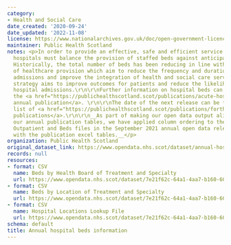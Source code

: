 ```yaml
---
category:
- Health and Social Care
date_created: '2020-09-24'
date_updated: '2022-11-08'
license: https://www.nationalarchives.gov.uk/doc/open-government-licence/version/3/
maintainer: Public Health Scotland
notes: <p>In order to provide an effective, safe and efficient service to patients,
  hospitals must balance the provision of staffed beds against anticipated demand.
  Historically, the total number of beds has been reducing in line with evolving models
  of healthcare provision which aim to reduce the frequency and duration of hospital
  admissions and improve the integration of health and social care services. This
  strategy aims to improve outcomes for patients and reduce the likelihood of future
  hospital admissions.\r\n\r\nFurther information on hospital beds can be found in
  the <a href="https://publichealthscotland.scot/publications/acute-hospital-activity-and-nhs-beds-information-annual/">recent
  annual publication</a>. \r\n\r\nThe date of the next release can be found on our
  list of <a href="https://publichealthscotland.scot/publications/forthcoming-publications/">forthcoming
  publications</a>.\r\n\r\n__As part of making our open data output align better with
  our annual publication tables, we have applied column ordering to the Inpatient,
  Outpatient and Beds files in the September 2021 annual open data release consistent
  with the publication excel tables.__</p>
organization: Public Health Scotland
original_dataset_link: https://www.opendata.nhs.scot/dataset/annual-hospital-beds-information
records: null
resources:
- format: CSV
  name: Beds by Health Board of Treatment and Specialty
  url: https://www.opendata.nhs.scot/dataset/7e21f62c-64a1-4aa7-b160-60cbdd8a700d/resource/5d55964b-8e45-4c49-bfdd-9ea3e1fb962d/download/beds_by_nhs_board-of-treatment_specialty.csv
- format: CSV
  name: Beds by Location of Treatment and Specialty
  url: https://www.opendata.nhs.scot/dataset/7e21f62c-64a1-4aa7-b160-60cbdd8a700d/resource/d719af13-5fb3-430f-810e-ab3360961107/download/beds_by_location_of-treatment_specialty.csv
- format: CSV
  name: Hospital Locations Lookup File
  url: https://www.opendata.nhs.scot/dataset/7e21f62c-64a1-4aa7-b160-60cbdd8a700d/resource/1ac6f087-acb3-481f-be93-528ef0c55ade/download/sct-annual-2022-locations-lookup.csv
schema: default
title: Annual hospital beds information
---
```

